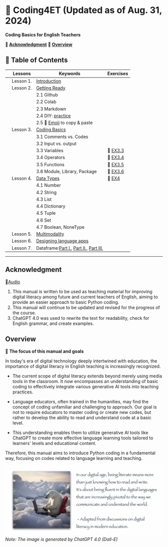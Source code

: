 # 📗 Coding4ET (Updated as of Aug. 31, 2024)
**Coding Basics for English Teachers**

**🔸 [Acknowledgment](#Acknowledgment)**
**🔸 [Overview](#Overview)**

## 📂 Table of Contents

||Lessons|Keywords|Exercises|
|--|--|--|--|
||Lesson 1. |[Introduction](https://github.com/MK316/Coding4ET/blob/main/Lessons/Lesson01.md)||
||Lesson 2. |[Getting Ready](https://github.com/MK316/Coding4ET/blob/main/Lessons/Lesson02.md)||
|||2.1 Github||
|||2.2 Colab ||
|||2.3 Markdown||
|||2.4 DIY: [practice](https://github.com/MK316/Coding4ET/blob/main/colab.ipynb)||
|||2.5 🌱 [Emoji](https://gist.github.com/rxaviers/7360908) to copy & paste||
||Lesson 3.| [Coding Basics](https://github.com/MK316/Coding4ET/blob/main/Lessons/Lesson03.md)||
||| 3.1 Comments vs. Codes||
||| 3.2 Input vs. output||
||| 3.3 Variables|🐳 [EX3.3](https://github.com/MK316/Coding4ET/blob/main/Lessons/EX3_3.ipynb)|
||| 3.4 Operators|🐳 [EX3.4](https://github.com/MK316/Coding4ET/blob/main/Lessons/EX3_4.ipynb)|
||| 3.5 Functions|🐳 [EX3.5](https://github.com/MK316/Coding4ET/blob/main/Lessons/EX3_5.ipynb)|
||| 3.6 Module, Library, Package|🐳 [EX3.6](https://github.com/MK316/Coding4ET/blob/main/Lessons/EX3_6.ipynb)|
||Lesson 4. |[Data Types](https://github.com/MK316/Coding4ET/blob/main/Lessons/Lesson04.md)|🐳 [EX4](https://github.com/MK316/Coding4ET/blob/main/Lessons/EX4.ipynb)|
||| 4.1 Number||
||| 4.2 String||
||| 4.3 List||
||| 4.4 Dictionary||
||| 4.5 Tuple||
||| 4.6 Set||
||| 4.7 Boolean, NoneType||
||Lesson 5. |[Multimodality](https://github.com/MK316/Coding4ET/blob/main/Lessons/Lesson05.md)||
||Lesson 6. |[Designing language apps](https://github.com/MK316/Coding4ET/blob/main/Lessons/Lesson06.md)||
||Lesson 7. |Dataframe:[Part I.](https://github.com/MK316/Coding4ET/blob/main/Lessons/Lesson07a.md), [Part II.](https://github.com/MK316/Coding4ET/blob/main/Lessons/Lesson07b.md), [Part III.](https://github.com/MK316/Coding4ET/blob/main/Lessons/Lesson07c.md)||

---

## Acknowledgment
📢[Audio](https://mrkim21.github.io/manual/audio.html)
1. This manual is written to be used as teaching material for improving digital literacy among future and current teachers of English, aiming to provide an easier approach to basic Python coding.
2. This manual will continue to be updated and revised for the progress of the course.
3. ChatGPT 4.0 was used to rewrite the text for readability, check for English grammar, and create examples.

   
## Overview

🌱 **The focus of this manual and goals**

In today's era of digital technology deeply intertwined with education, the importance of digital literacy in English teaching is increasingly recognized. 

* The current scope of digital literacy extends beyond merely using media tools in the classroom. It now encompasses an understanding of basic coding to effectively integrate various generative AI tools into teaching practices. 

* Language educators, often trained in the humanities, may find the concept of coding unfamiliar and challenging to approach. Our goal is not to require educators to master coding or create new codes, but rather to develop the ability to read and understand code at a basic level. 

* This understanding enables them to utilize generative AI tools like ChatGPT to create more effective language learning tools tailored to learners' levels and educational content. 

Therefore, this manual aims to introduce Python coding in a fundamental way, focusing on codes related to language learning and teaching.

![](https://github.com/MK316/Coding4ET/raw/main/images/image00.png)
*Note: The image is generated by ChatGPT 4.0 (Dall-E)*


